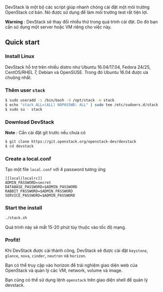 DevStack là một bộ các script giúp nhanh chóng cài đặt một môi trường OpenStack cơ bản. Nó được sử dụng để làm môi trường test rất tiện lợi.

**Warning** : DevStack sẽ thay đổi nhiều thứ trong quá trình cài đặt. Do đó bạn cần sử dụng một server hoặc VM riêng cho việc này.

## Quick start 

### Install Linux 

DevStack hỗ trợ trên nhiều distro như Ubuntu 16.04/17.04, Fedora 24/25, CentOS/RHEL 7, Debian và OpenSUSE. Trong đó Ubuntu 16.04 được ưa chuộng nhất.

### Thêm user `stack`

```sh
$ sudo useradd -s /bin/bash -d /opt/stack -m stack
$ echo "stack ALL=(ALL) NOPASSWD: ALL" | sudo tee /etc/sudoers.d/stack
$ sudo su - stack
```

### Download DevStack

**Note** : Cần cài đặt git trước nếu chưa có 

```sh
$ git clone https://git.openstack.org/openstack-dev/devstack
$ cd devstack
```

### Create a local.conf

Tạo một file `local.conf` với 4 password tương ứng 

```
[[local|localrc]]
ADMIN_PASSWORD=secret
DATABASE_PASSWORD=$ADMIN_PASSWORD
RABBIT_PASSWORD=$ADMIN_PASSWORD
SERVICE_PASSWORD=$ADMIN_PASSWORD
```

### Start the install

```sh
./stack.sh
```

Quá trình này sẽ mất 15-20 phút tùy thuộc vào tốc độ mạng.

### Profit!

Khi DevStack được cài thành công, DevStack sẽ được cài đặt `keystone`, `glance`, `nova`, `cinder`, `neutron` và `horizon`. 

Bạn có thể truy cập vào horizon để trải nghiệm giao diện web của OpenStack và quản lý các VM, network, volume và image.

Bạn cũng có thể sử dụng lệnh `openstack` trên giao diện shell để quản lý devstack.



